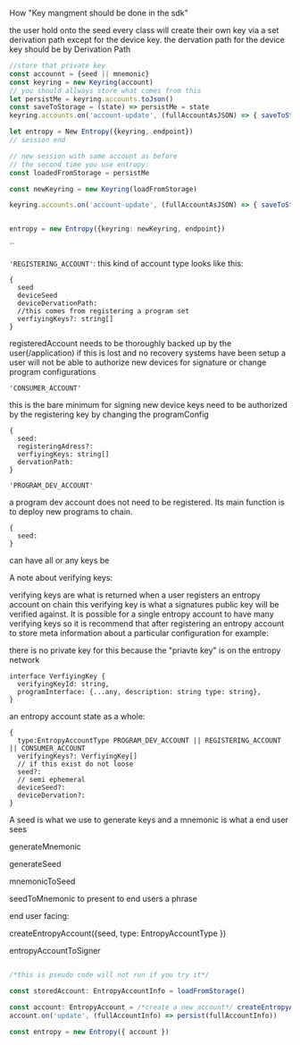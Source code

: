 How "Key mangment should be done in the sdk"

the user hold onto the seed every class will create their own key via a set derivation path except for the device key. the dervation path for the device key should be by
Derivation Path
```ts
//store that private key
const accounnt = {seed || mnemonic}
const keyring = new Keyring(account)
// you should allways store what comes from this
let persistMe = keyring.accounts.toJson()
const saveToStorage = (state) => persistMe = state
keyring.accounts.on('account-update', (fullAccountAsJSON) => { saveToStorage(fullAccountAsJSON) })

let entropy = New Entropy({keyring, endpoint})
// session end

// new session with same account as before
// the second time you use entropy:
const loadedFromStorage = persistMe

const newKeyring = new Keyring(loadFromStorage)

keyring.accounts.on('account-update', (fullAccountAsJSON) => { saveToStorage(fullAccountAsJSON) })


entropy = new Entropy({keyring: newKeyring, endpoint})

```

``

`'REGISTERING_ACCOUNT'`:
this kind of account type looks like this:

```
{
  seed
  deviceSeed
  deviceDervationPath:
  //this comes from registering a program set
  verfiyingKeys?: string[]
}
```

registeredAccount needs to be thoroughly backed up by the user(/application) if this is lost and no recovery systems have been setup a user will not be able to authorize new devices for signature or change program configurations

`'CONSUMER_ACCOUNT'`

this is the bare minimum for signing new device keys need to be authorized by the registering key by changing the programConfig

```
{
  seed:
  registeringAdress?:
  verfiyingKeys: string[]
  dervationPath:
}
```

`'PROGRAM_DEV_ACCOUNT'`

a program dev account does not need to be registered. Its main function is to deploy new programs to chain.

```
{
  seed:
}
```

can have all or any keys be


A note about verifying keys:

verifying keys are what is returned when a user registers an entropy account on chain this verifying key is what a signatures public key will be verified against. It is possible for a single entropy account to have many verifying keys so it is recommend that after registering an entropy account to store meta information about a particular configuration for example:

there is no private key for this because the "priavte key" is on the entropy network

```
interface VerfiyingKey {
  verifyingKeyId: string,
  programInterface: {...any, description: string type: string},
}
```

an entropy account state as a whole:

```
{
  type:EntropyAccountType PROGRAM_DEV_ACCOUNT || REGISTERING_ACCOUNT || CONSUMER_ACCOUNT
  verifyingKeys?: VerfiyingKey[]
  // if this exist do not loose
  seed?:
  // semi ephemeral
  deviceSeed?:
  deviceDervation?:
}
```

A seed is what we use to generate keys and a mnemonic is what a end user sees

generateMnemonic


generateSeed

mnemonicToSeed

seedToMnemonic
to present to end users a phrase


end user facing:

createEntropyAccount({seed, type: EntropyAccountType })



entropyAccountToSigner


```ts

/*this is pseudo code will not run if you try it*/

const storedAccount: EntropyAccountInfo = loadFromStorage()

const account: EntropyAccount = /*create a new account*/ createEntropyAccount(storedAccount)// or loads an account from storage
account.on('update', (fullAccountInfo) => persist(fullAccountInfo))

const entropy = new Entropy({ account })

```
